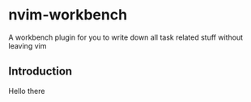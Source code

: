 # nvim-workbench
A workbench plugin for you to write down all task related stuff without leaving vim

## Introduction

Hello there
